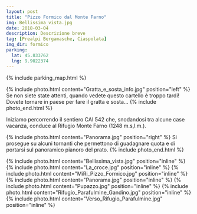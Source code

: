 ```yaml
---
layout: post
title: "Pizzo Formico dal Monte Farno"
img: Bellissima_vista.jpg
date: 2018-03-04
description: Descrizione breve
tag: [Prealpi Bergamasche, Ciaspolata]
img_dir: formico
parking:
  lat: 45.833762
  lng: 9.9022374
---
```


{% include parking_map.html %}

{% include photo.html content="Gratta_e_sosta_info.jpg" position="left" %}
Se non siete state attenti, quando vedete questo cartello è troppo tardi! Dovete tornare in paese per fare il gratta e sosta...
{% include photo_end.html %}

Iniziamo percorrendo il sentiero CAI 542 che, snodandosi tra alcune case vacanza, conduce al Rifugio Monte Farno (1248 m.s,l.m.).

{% include photo.html content="Panorama.jpg" position="right" %}
Si prosegue su alcuni tornanti che permettono di guadagnare quota e di portarsi sul panoramico pianoro del prato.
{% include photo_end.html %}


<div>
{% include photo.html content="Bellissima_vista.jpg" position="inline" %}
{% include photo.html content="La_croce.jpg" position="inline" %}
{% include photo.html content="MiRi_Pizzo_Formico.jpg" position="inline" %}
{% include photo.html content="Panorama.jpg" position="inline" %}
{% include photo.html content="Pupazzo.jpg" position="inline" %}
{% include photo.html content="Rifugio_Parafulmine_Gandino.jpg" position="inline" %}
{% include photo.html content="Verso_Rifugio_Parafulmine.jpg" position="inline" %}
</div>
